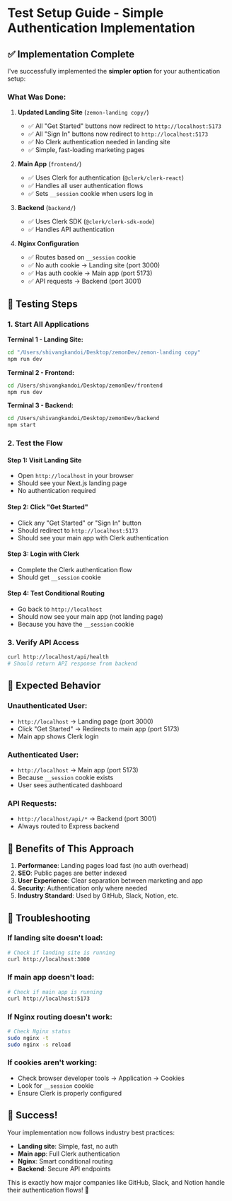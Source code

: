 # Test Setup Guide - Simple Authentication Implementation

## ✅ Implementation Complete

I've successfully implemented the **simpler option** for your authentication setup:

### **What Was Done:**

1. **Updated Landing Site** (`zemon-landing copy/`)
   - ✅ All "Get Started" buttons now redirect to `http://localhost:5173`
   - ✅ All "Sign In" buttons now redirect to `http://localhost:5173`
   - ✅ No Clerk authentication needed in landing site
   - ✅ Simple, fast-loading marketing pages

2. **Main App** (`frontend/`)
   - ✅ Uses Clerk for authentication (`@clerk/clerk-react`)
   - ✅ Handles all user authentication flows
   - ✅ Sets `__session` cookie when users log in

3. **Backend** (`backend/`)
   - ✅ Uses Clerk SDK (`@clerk/clerk-sdk-node`)
   - ✅ Handles API authentication

4. **Nginx Configuration**
   - ✅ Routes based on `__session` cookie
   - ✅ No auth cookie → Landing site (port 3000)
   - ✅ Has auth cookie → Main app (port 5173)
   - ✅ API requests → Backend (port 3001)

## 🧪 Testing Steps

### **1. Start All Applications**

**Terminal 1 - Landing Site:**
```bash
cd "/Users/shivangkandoi/Desktop/zemonDev/zemon-landing copy"
npm run dev
```

**Terminal 2 - Frontend:**
```bash
cd /Users/shivangkandoi/Desktop/zemonDev/frontend
npm run dev
```

**Terminal 3 - Backend:**
```bash
cd /Users/shivangkandoi/Desktop/zemonDev/backend
npm start
```

### **2. Test the Flow**

#### **Step 1: Visit Landing Site**
- Open `http://localhost` in your browser
- Should see your Next.js landing page
- No authentication required

#### **Step 2: Click "Get Started"**
- Click any "Get Started" or "Sign In" button
- Should redirect to `http://localhost:5173`
- Should see your main app with Clerk authentication

#### **Step 3: Login with Clerk**
- Complete the Clerk authentication flow
- Should get `__session` cookie

#### **Step 4: Test Conditional Routing**
- Go back to `http://localhost`
- Should now see your main app (not landing page)
- Because you have the `__session` cookie

### **3. Verify API Access**
```bash
curl http://localhost/api/health
# Should return API response from backend
```

## 🎯 Expected Behavior

### **Unauthenticated User:**
- `http://localhost` → Landing page (port 3000)
- Click "Get Started" → Redirects to main app (port 5173)
- Main app shows Clerk login

### **Authenticated User:**
- `http://localhost` → Main app (port 5173)
- Because `__session` cookie exists
- User sees authenticated dashboard

### **API Requests:**
- `http://localhost/api/*` → Backend (port 3001)
- Always routed to Express backend

## 🚀 Benefits of This Approach

1. **Performance**: Landing pages load fast (no auth overhead)
2. **SEO**: Public pages are better indexed
3. **User Experience**: Clear separation between marketing and app
4. **Security**: Authentication only where needed
5. **Industry Standard**: Used by GitHub, Slack, Notion, etc.

## 🔧 Troubleshooting

### **If landing site doesn't load:**
```bash
# Check if landing site is running
curl http://localhost:3000
```

### **If main app doesn't load:**
```bash
# Check if main app is running
curl http://localhost:5173
```

### **If Nginx routing doesn't work:**
```bash
# Check Nginx status
sudo nginx -t
sudo nginx -s reload
```

### **If cookies aren't working:**
- Check browser developer tools → Application → Cookies
- Look for `__session` cookie
- Ensure Clerk is properly configured

## 🎉 Success!

Your implementation now follows industry best practices:
- **Landing site**: Simple, fast, no auth
- **Main app**: Full Clerk authentication
- **Nginx**: Smart conditional routing
- **Backend**: Secure API endpoints

This is exactly how major companies like GitHub, Slack, and Notion handle their authentication flows! 🚀

